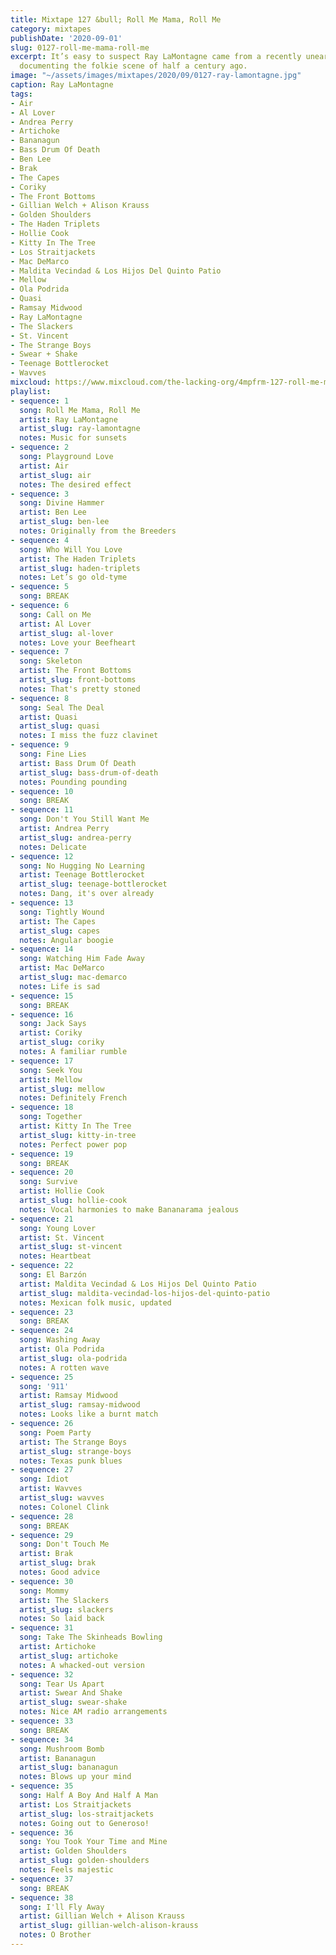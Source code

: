 ```yaml
---
title: Mixtape 127 &bull; Roll Me Mama, Roll Me
category: mixtapes
publishDate: '2020-09-01'
slug: 0127-roll-me-mama-roll-me
excerpt: It’s easy to suspect Ray LaMontagne came from a recently unearthed time capsule
  documenting the folkie scene of half a century ago.
image: "~/assets/images/mixtapes/2020/09/0127-ray-lamontagne.jpg"
caption: Ray LaMontagne
tags:
- Air
- Al Lover
- Andrea Perry
- Artichoke
- Bananagun
- Bass Drum Of Death
- Ben Lee
- Brak
- The Capes
- Coriky
- The Front Bottoms
- Gillian Welch + Alison Krauss
- Golden Shoulders
- The Haden Triplets
- Hollie Cook
- Kitty In The Tree
- Los Straitjackets
- Mac DeMarco
- Maldita Vecindad & Los Hijos Del Quinto Patio
- Mellow
- Ola Podrida
- Quasi
- Ramsay Midwood
- Ray LaMontagne
- The Slackers
- St. Vincent
- The Strange Boys
- Swear + Shake
- Teenage Bottlerocket
- Wavves
mixcloud: https://www.mixcloud.com/the-lacking-org/4mpfrm-127-roll-me-mama/
playlist:
- sequence: 1
  song: Roll Me Mama, Roll Me
  artist: Ray LaMontagne
  artist_slug: ray-lamontagne
  notes: Music for sunsets
- sequence: 2
  song: Playground Love
  artist: Air
  artist_slug: air
  notes: The desired effect
- sequence: 3
  song: Divine Hammer
  artist: Ben Lee
  artist_slug: ben-lee
  notes: Originally from the Breeders
- sequence: 4
  song: Who Will You Love
  artist: The Haden Triplets
  artist_slug: haden-triplets
  notes: Let’s go old-tyme
- sequence: 5
  song: BREAK
- sequence: 6
  song: Call on Me
  artist: Al Lover
  artist_slug: al-lover
  notes: Love your Beefheart
- sequence: 7
  song: Skeleton
  artist: The Front Bottoms
  artist_slug: front-bottoms
  notes: That's pretty stoned
- sequence: 8
  song: Seal The Deal
  artist: Quasi
  artist_slug: quasi
  notes: I miss the fuzz clavinet
- sequence: 9
  song: Fine Lies
  artist: Bass Drum Of Death
  artist_slug: bass-drum-of-death
  notes: Pounding pounding
- sequence: 10
  song: BREAK
- sequence: 11
  song: Don't You Still Want Me
  artist: Andrea Perry
  artist_slug: andrea-perry
  notes: Delicate
- sequence: 12
  song: No Hugging No Learning
  artist: Teenage Bottlerocket
  artist_slug: teenage-bottlerocket
  notes: Dang, it's over already
- sequence: 13
  song: Tightly Wound
  artist: The Capes
  artist_slug: capes
  notes: Angular boogie
- sequence: 14
  song: Watching Him Fade Away
  artist: Mac DeMarco
  artist_slug: mac-demarco
  notes: Life is sad
- sequence: 15
  song: BREAK
- sequence: 16
  song: Jack Says
  artist: Coriky
  artist_slug: coriky
  notes: A familiar rumble
- sequence: 17
  song: Seek You
  artist: Mellow
  artist_slug: mellow
  notes: Definitely French
- sequence: 18
  song: Together
  artist: Kitty In The Tree
  artist_slug: kitty-in-tree
  notes: Perfect power pop
- sequence: 19
  song: BREAK
- sequence: 20
  song: Survive
  artist: Hollie Cook
  artist_slug: hollie-cook
  notes: Vocal harmonies to make Bananarama jealous
- sequence: 21
  song: Young Lover
  artist: St. Vincent
  artist_slug: st-vincent
  notes: Heartbeat
- sequence: 22
  song: El Barzón
  artist: Maldita Vecindad & Los Hijos Del Quinto Patio
  artist_slug: maldita-vecindad-los-hijos-del-quinto-patio
  notes: Mexican folk music, updated
- sequence: 23
  song: BREAK
- sequence: 24
  song: Washing Away
  artist: Ola Podrida
  artist_slug: ola-podrida
  notes: A rotten wave
- sequence: 25
  song: '911'
  artist: Ramsay Midwood
  artist_slug: ramsay-midwood
  notes: Looks like a burnt match
- sequence: 26
  song: Poem Party
  artist: The Strange Boys
  artist_slug: strange-boys
  notes: Texas punk blues
- sequence: 27
  song: Idiot
  artist: Wavves
  artist_slug: wavves
  notes: Colonel Clink
- sequence: 28
  song: BREAK
- sequence: 29
  song: Don't Touch Me
  artist: Brak
  artist_slug: brak
  notes: Good advice
- sequence: 30
  song: Mommy
  artist: The Slackers
  artist_slug: slackers
  notes: So laid back
- sequence: 31
  song: Take The Skinheads Bowling
  artist: Artichoke
  artist_slug: artichoke
  notes: A whacked-out version
- sequence: 32
  song: Tear Us Apart
  artist: Swear And Shake
  artist_slug: swear-shake
  notes: Nice AM radio arrangements
- sequence: 33
  song: BREAK
- sequence: 34
  song: Mushroom Bomb
  artist: Bananagun
  artist_slug: bananagun
  notes: Blows up your mind
- sequence: 35
  song: Half A Boy And Half A Man
  artist: Los Straitjackets
  artist_slug: los-straitjackets
  notes: Going out to Generoso!
- sequence: 36
  song: You Took Your Time and Mine
  artist: Golden Shoulders
  artist_slug: golden-shoulders
  notes: Feels majestic
- sequence: 37
  song: BREAK
- sequence: 38
  song: I'll Fly Away
  artist: Gillian Welch + Alison Krauss
  artist_slug: gillian-welch-alison-krauss
  notes: O Brother
---
```


